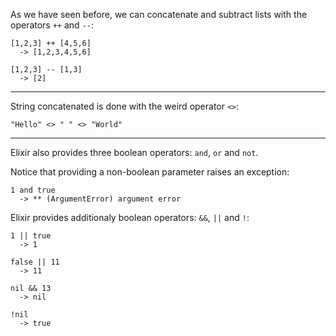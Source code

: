 As we have seen before, we can concatenate and subtract lists with the operators `++` and  `--`:

```
[1,2,3] ++ [4,5,6]
  -> [1,2,3,4,5,6]

[1,2,3] -- [1,3]
  -> [2]
```

---

String concatenated is done with the weird operator `<>`:

```
"Hello" <> " " <> "World"
```

---

Elixir also provides three boolean operators: `and`, `or` and `not`.

Notice that providing a non-boolean parameter raises an exception:

```
1 and true
  -> ** (ArgumentError) argument error
```

Elixir provides additionaly boolean operators: `&&`, `||` and `!`:

```
1 || true
  -> 1

false || 11
  -> 11

nil && 13
  -> nil

!nil
  -> true
```



